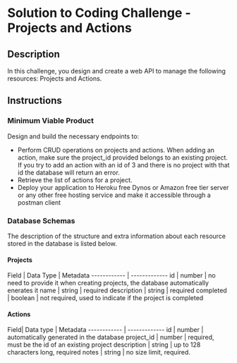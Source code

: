 # Solution to Coding Challenge - Projects and Actions

## Description
In this challenge, you design and create a web API to manage the following resources: Projects and Actions. 

## Instructions
### Minimum Viable Product
Design and build the necessary endpoints to: 
* Perform CRUD operations on projects and actions. When adding an action, make sure the project_id provided belongs to an existing project. If you try to add an action with an id of 3 and there is no project with that id the database will return an error. 
* Retrieve the list of actions for a project. 
* Deploy your application to Heroku free Dynos or Amazon free tier server or any other free hosting service and make it accessible through a postman client 
 
 ### Database Schemas
 The description of the structure and extra information about each resource stored in the database is listed below. 

#### Projects
 Field | Data Type | Metadata
------------ | -------------
id | number | no need to provide it when creating projects, the database automatically enerates it
name | string | required
description | string | required
completed | boolean | not required, used to indicate if the project is completed

#### Actions
Field| Data type | Metadata
------------ | -------------
id | number | automatically generated in the database
project_id | number | required, must be the id of an existing project
description | string | up to 128 characters long, required
notes | string | no size limit, required.